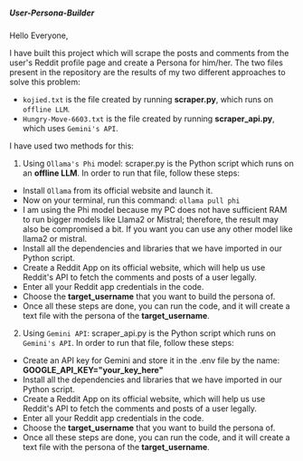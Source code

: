 ##### User-Persona-Builder
Hello Everyone,

I have built this project which will scrape the posts and comments from the user's Reddit profile page and create a Persona for him/her. The two files present in the repository are the results of my two different approaches to solve this problem:

* `kojied.txt` is the file created by running **scraper.py**, which runs on `offline LLM`.
* `Hungry-Move-6603.txt` is the file created by running **scraper_api.py**, which uses `Gemini's API`.

I have used two methods for this:

1. Using `Ollama's Phi` model:
   scraper.py is the Python script which runs on an **offline LLM**. In order to run that file, follow these steps:

* Install `Ollama` from its official website and launch it.
* Now on your terminal, run this command:
  `ollama pull phi`
* I am using the Phi model because my PC does not have sufficient RAM to run bigger models like Llama2 or Mistral; therefore, the result may also be compromised a bit. If you want you can use any other model like llama2 or mistral.
* Install all the dependencies and libraries that we have imported in our Python script.
* Create a Reddit App on its official website, which will help us use Reddit's API to fetch the comments and posts of a user legally.
* Enter all your Reddit app credentials in the code.
* Choose the **target_username** that you want to build the persona of.
* Once all these steps are done, you can run the code, and it will create a text file with the persona of the **target_username**.

2. Using `Gemini API`:
   scraper_api.py is the Python script which runs on `Gemini's API`. In order to run that file, follow these steps:

* Create an API key for Gemini and store it in the .env file by the name:
  **GOOGLE_API_KEY="your_key_here"**
* Install all the dependencies and libraries that we have imported in our Python script.
* Create a Reddit App on its official website, which will help us use Reddit's API to fetch the comments and posts of a user legally.
* Enter all your Reddit app credentials in the code.
* Choose the **target_username** that you want to build the persona of.
* Once all these steps are done, you can run the code, and it will create a text file with the persona of the **target_username**.
